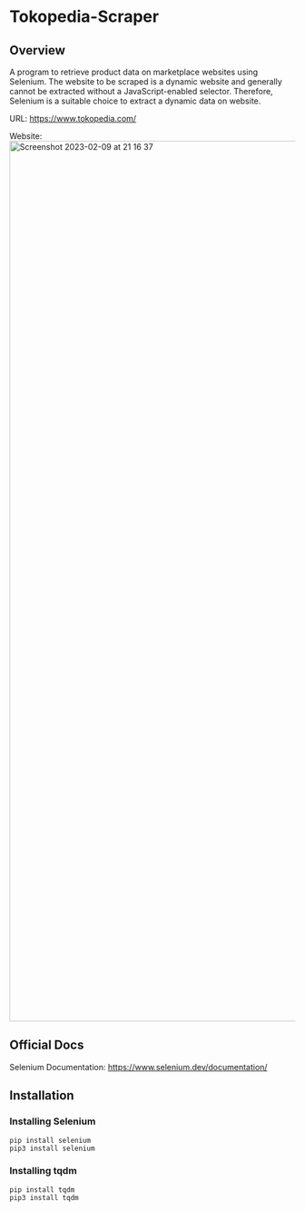 # Tokopedia-Scraper

## Overview
A program to retrieve product data on marketplace websites using Selenium. The website to be scraped is a dynamic website and generally cannot be extracted without a JavaScript-enabled selector. Therefore, Selenium is a suitable choice to extract a dynamic data on website.

URL: https://www.tokopedia.com/

Website: 
<img width="1552" alt="Screenshot 2023-02-09 at 21 16 37" src="https://user-images.githubusercontent.com/74947224/217837406-5ca9f628-b300-413d-b2d3-5b803f737b49.png">

## Official Docs
Selenium Documentation: 
https://www.selenium.dev/documentation/

## Installation
### Installing Selenium
```
pip install selenium
pip3 install selenium
```

### Installing tqdm
```
pip install tqdm
pip3 install tqdm
```

 
